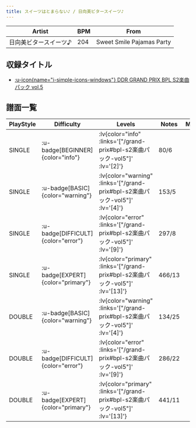 ```yaml
---
title: スイーツはとまらない♪ / 日向美ビタースイーツ♪
---
```


|Artist|BPM|From|
|------|---|----|
|日向美ビタースイーツ♪|204|Sweet Smile Pajamas Party|

## 収録タイトル

- [ :u-icon{name="i-simple-icons-windows"} DDR GRAND PRIX BPL S2楽曲パック vol.5](/grand-prix#bpl-s2楽曲パック-vol5)

## 譜面一覧

|PlayStyle|Difficulty|Levels|Notes|Movie|
|---------|----------|------|-----|-----|
|SINGLE| :u-badge[BEGINNER]{color="info"} | :lv{color="info" :links='["/grand-prix#bpl-s2楽曲パック-vol5"]' :lv='[2]'} |80/6||
|SINGLE| :u-badge[BASIC]{color="warning"} | :lv{color="warning" :links='["/grand-prix#bpl-s2楽曲パック-vol5"]' :lv='[4]'} |153/5||
|SINGLE| :u-badge[DIFFICULT]{color="error"} | :lv{color="error" :links='["/grand-prix#bpl-s2楽曲パック-vol5"]' :lv='[9]'} |297/8||
|SINGLE| :u-badge[EXPERT]{color="primary"} | :lv{color="primary" :links='["/grand-prix#bpl-s2楽曲パック-vol5"]' :lv='[13]'} |466/13||
|DOUBLE| :u-badge[BASIC]{color="warning"} | :lv{color="warning" :links='["/grand-prix#bpl-s2楽曲パック-vol5"]' :lv='[4]'} |134/25||
|DOUBLE| :u-badge[DIFFICULT]{color="error"} | :lv{color="error" :links='["/grand-prix#bpl-s2楽曲パック-vol5"]' :lv='[9]'} |286/22||
|DOUBLE| :u-badge[EXPERT]{color="primary"} | :lv{color="primary" :links='["/grand-prix#bpl-s2楽曲パック-vol5"]' :lv='[13]'} |441/11||
